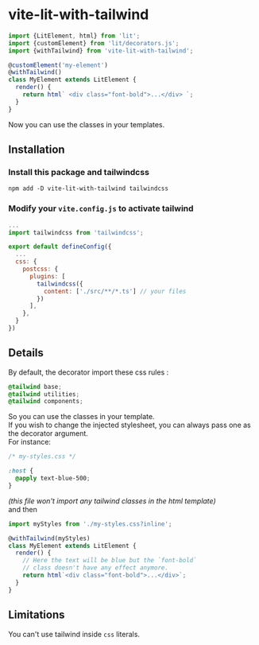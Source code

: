 # vite-lit-with-tailwind

```javascript
import {LitElement, html} from 'lit';
import {customElement} from 'lit/decorators.js';
import {withTailwind} from 'vite-lit-with-tailwind';

@customElement('my-element')
@withTailwind()
class MyElement extends LitElement {
  render() {
    return html` <div class="font-bold">...</div> `;
  }
}
```

Now you can use the classes in your templates.

## Installation

### Install this package and tailwindcss

```
npm add -D vite-lit-with-tailwind tailwindcss
```

### Modify your `vite.config.js` to activate tailwind

```javascript
...
import tailwindcss from 'tailwindcss';

export default defineConfig({
  ...
  css: {
    postcss: {
      plugins: [
        tailwindcss({
          content: ['./src/**/*.ts'] // your files
        })
      ],
    },
  }
})
```

## Details

By default, the decorator import these css rules :

```css
@tailwind base;
@tailwind utilities;
@tailwind components;
```

So you can use the classes in your template.  
If you wish to change the injected stylesheet, you can always pass one as the decorator argument.  
For instance:

```css
/* my-styles.css */

:host {
  @apply text-blue-500;
}
```

_(this file won't import any tailwind classes in the html template)_  
and then

```javascript
import myStyles from './my-styles.css?inline';

@withTailwind(myStyles)
class MyElement extends LitElement {
  render() {
    // Here the text will be blue but the `font-bold`
    // class doesn't have any effect anymore.
    return html`<div class="font-bold">...</div>`;
  }
}
```

## Limitations

You can't use tailwind inside `css` literals.
